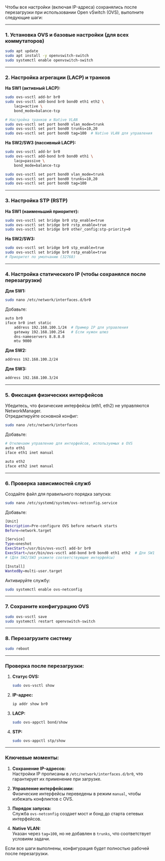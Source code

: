 Чтобы все настройки (включая IP-адреса) сохранялись после перезагрузки при использовании Open vSwitch (OVS), выполните следующие шаги:

---

### 1. **Установка OVS и базовые настройки (для всех коммутаторов)**
```bash
sudo apt update
sudo apt install -y openvswitch-switch
sudo systemctl enable openvswitch-switch
```

---

### 2. **Настройка агрегации (LACP) и транков**
**На SW1 (активный LACP):**
```bash
sudo ovs-vsctl add-br br0
sudo ovs-vsctl add-bond br0 bond0 eth1 eth2 \
    lacp=active \
    bond_mode=balance-tcp

# Настройка транков и Native VLAN
sudo ovs-vsctl set port bond0 vlan_mode=trunk
sudo ovs-vsctl set port bond0 trunks=10,20
sudo ovs-vsctl set port bond0 tag=100  # Native VLAN для управления
```

**На SW2/SW3 (пассивный LACP):**
```bash
sudo ovs-vsctl add-br br0
sudo ovs-vsctl add-bond br0 bond0 eth1 \
    lacp=passive \
    bond_mode=balance-tcp

sudo ovs-vsctl set port bond0 vlan_mode=trunk
sudo ovs-vsctl set port bond0 trunks=10,20
sudo ovs-vsctl set port bond0 tag=100
```

---

### 3. **Настройка STP (RSTP)**
**На SW1 (наименьший приоритет):**
```bash
sudo ovs-vsctl set bridge br0 stp_enable=true
sudo ovs-vsctl set bridge br0 rstp_enable=true
sudo ovs-vsctl set bridge br0 other_config:stp-priority=0
```

**На SW2/SW3:**
```bash
sudo ovs-vsctl set bridge br0 stp_enable=true
sudo ovs-vsctl set bridge br0 rstp_enable=true
# Приоритет по умолчанию (32768)
```

---

### 4. **Настройка статического IP (чтобы сохранялся после перезагрузки)**
**Для SW1:**
```bash
sudo nano /etc/network/interfaces.d/br0
```
Добавьте:
```bash
auto br0
iface br0 inet static
    address 192.168.100.1/24  # Пример IP для управления
    gateway 192.168.100.254   # Если нужен шлюз
    dns-nameservers 8.8.8.8
    mtu 9000
```

**Для SW2:**
```bash
address 192.168.100.2/24
```

**Для SW3:**
```bash
address 192.168.100.3/24
```

---

### 5. **Фиксация физических интерфейсов**
Убедитесь, что физические интерфейсы (eth1, eth2) не управляются NetworkManager.  
Отредактируйте основной конфиг:
```bash
sudo nano /etc/network/interfaces
```
Добавьте:
```bash
# Отключаем управление для интерфейсов, используемых в OVS
auto eth1
iface eth1 inet manual

auto eth2
iface eth2 inet manual
```

---

### 6. **Проверка зависимостей служб**
Создайте файл для правильного порядка запуска:
```bash
sudo nano /etc/systemd/system/ovs-netconfig.service
```
Добавьте:
```bash
[Unit]
Description=Pre-configure OVS before network starts
Before=network.target

[Service]
Type=oneshot
ExecStart=/usr/bin/ovs-vsctl add-br br0
ExecStart=/usr/bin/ovs-vsctl add-bond br0 bond0 eth1 eth2  # Для SW1
# (Для SW2/SW3 укажите соответствующие интерфейсы)

[Install]
WantedBy=multi-user.target
```

Активируйте службу:
```bash
sudo systemctl enable ovs-netconfig
```

---

### 7. **Сохраните конфигурацию OVS**
```bash
sudo ovs-vsctl save
sudo systemctl restart openvswitch-switch
```

---

### 8. **Перезагрузите систему**
```bash
sudo reboot
```

---

### Проверка после перезагрузки:
1. **Статус OVS:**
   ```bash
   sudo ovs-vsctl show
   ```

2. **IP-адрес:**
   ```bash
   ip addr show br0
   ```

3. **LACP:**
   ```bash
   sudo ovs-appctl bond/show
   ```

4. **STP:**
   ```bash
   sudo ovs-appctl stp/show
   ```

---

### **Ключевые моменты:**
1. **Сохранение IP-адресов:**  
   Настройки IP прописаны в `/etc/network/interfaces.d/br0`, что гарантирует их применение при загрузке.

2. **Управление интерфейсами:**  
   Физические интерфейсы переведены в режим `manual`, чтобы избежать конфликтов с OVS.

3. **Порядок запуска:**  
   Служба `ovs-netconfig` создает мост и бонд до старта сетевых интерфейсов.

4. **Native VLAN:**  
   Указан через `tag=100`, но не добавлен в `trunks`, что соответствует условиям задачи.

Если все шаги выполнены, конфигурация будет полностью рабочей после перезагрузки.
